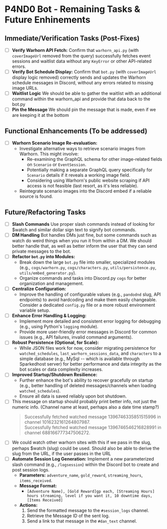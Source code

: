# P4ND0 Bot - Remaining Tasks & Future Enhinements

## Immediate/Verification Tasks (Post-Fixes)
  - [ ] **Verify Warhorn API Fetch:** Confirm that `warhorn_api.py` (with `coverImageUrl` removed from the query) successfully fetches event sessions and waitlist data without any `KeyError` or other API-related errors.
  - [ ] **Verify Bot Schedule Display:** Confirm that `bot.py` (with `coverImageUrl` display logic removed) correctly sends and updates the Warhorn schedule messages in Discord, without any errors related to missing image URLs.
  - [ ] **Waitlist Logic** We should be able to gather the waitlist with an additional command within the warhorn_api and provide that data back to the bot.py
  - [ ] **Pin the Message** We should pin the message that is made, even if we are keeping it at the bottom

## Functional Enhancements (To be addressed)
  - [ ] **Warhorn Scenario Image Re-evaluation:**
    * Investigate alternative ways to retrieve scenario images from Warhorn. This might involve:
        * Re-examining the GraphQL schema for other image-related fields on `Scenario` or `EventSession`.
        * Potentially making a separate GraphQL query specifically for `Scenario` details if it reveals a working image field.
        * Considering using Warhorn's public website scraping if API access is not feasible (last resort, as it's less reliable).
    * Reintegrate scenario images into the Discord embed if a reliable source is found.

## Future/Refactoring Tasks
- [ ] **Slash Commands** Use proper slash commands instead of looking for $watch and
                         similar dollar sign text to signify bot commands.
- [ ] **DM Handling**    Bot handles DMs just fine, but some commands such as watch do
                         weird things when you run it from within a DM. We should better handle that, 
                         as well as better inform the user that they can send private messages to the bot.
- [ ] **Refactor `bot.py` into Modules:**
    * Break down the large `bot.py` file into smaller, specialized modules (e.g., `cogs/warhorn.py`, `cogs/characters.py`, `utils/persistence.py`, `utils/embed_generator.py`).
    * Organize commands and tasks into Discord.py `cogs` for better organization and management.
- [ ] **Centralize Configuration:**
    * Improve the handling of configurable values (e.g., `pandodnd` slug, API endpoints) to avoid hardcoding and make them easily changeable. Consider a dedicated `config.py` file or a more robust environment variable setup.
- [ ] **Enhance Error Handling & Logging:**
    * Implement more detailed and consistent error logging for debugging (e.g., using Python's `logging` module).
    * Provide more user-friendly error messages in Discord for common issues (e.g., API failures, invalid command arguments).
- [ ] **Robust Persistence (Optional, for Scale):**
    * While JSON files work for now, consider migrating persistence for `watched_schedules`, `last_warhorn_sessions_data`, and `characters` to a simple database (e.g., MySql -- which is available through Sparkedhost server) for better performance and data integrity as the bot scales or data complexity increases.
- [ ] **Improved Startup/Shutdown Resilience:**
    * Further enhance the bot's ability to recover gracefully on startup (e.g., better handling of deleted messages/channels when loading `watched_schedules`).
    * Ensure all data is saved reliably upon bot shutdown.
- [ ] This message on startup should probably print better info, not just the numeric info.  (Channel name at least, perhaps also a date time stamp?)
    > Successfully fetched watched message 1396746335851515996 in channel 1016232161264807987.  
    > Successfully fetched watched message 1396746546216828991 in channel 688166777347506272.
- [ ] We could watch other warhorn sites with this if we pass in the slug, perhaps $watch (slug) could be used.  Should also
      be able to derive the slug from the URL, if the user passes in the URL
- [ ] **Automate Session Log Generation:** Implement a new parameterized slash command (e.g., `/logsession`) within the Discord bot to create and post session logs.
    * **Parameters:** `adventure_name`, `gold_reward`, `streaming_hours`, `items_received`.
    * **Message Format:**
        * `[Adventure Name], [Gold Reward]gp each, [Streaming Hours] hours streaming, level if you want it, 10 downtime days, [Items Received]`
    * **Actions:**
        1.  Send the formatted message to the `#session_logs` channel.
        2.  Retrieve the Message ID of the sent log.
        3.  Send a link to that message in the `#dan_text` channel.      